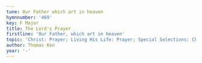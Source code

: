 ```yaml
---
tune: Our Father which art in heaven
hymnnumber: '469'
key: F Major
title: The Lord's Prayer
firstline: 'Our Father, which art in heaven'
topic: 'Christ: Prayer; Living His Life: Prayer; Special Selections: Chants'
author: Thomas Ken
year: '-'
---
```

